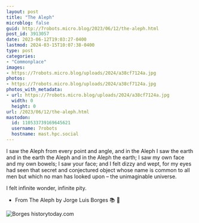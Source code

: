 ```yaml
---
layout: post
title: "The Aleph"
microblog: false
guid: http://7robots.micro.blog/2023/06/12/the-aleph.html
post_id: 3913057
date: 2023-06-12T19:03:27-0400
lastmod: 2024-03-15T10:07:38-0400
type: post
categories:
- "Commonplace"
images:
- https://7robots.micro.blog/uploads/2024/a38cf7124a.jpg
photos:
- https://7robots.micro.blog/uploads/2024/a38cf7124a.jpg
photos_with_metadata:
- url: https://7robots.micro.blog/uploads/2024/a38cf7124a.jpg
  width: 0
  height: 0
url: /2023/06/12/the-aleph.html
mastodon:
  id: 110533739169645621
  username: 7robots
  hostname: mast.hpc.social
---
```

I saw the Aleph from every point and angle, and in the Aleph I saw the earth and in the earth the Aleph and in the Aleph the earth; I saw my own face and my own bowels; I saw your face; and I felt dizzy and wept, for my eyes had seen that secret and conjectured object whose name is common to all men but which no man has looked upon – the unimaginable universe.

I felt infinite wonder, infinite pity.

- From The Aleph by Jorge Luis Borges 📚 💬

![Borges historytoday.com](https://7robots.micro.blog/uploads/2024/a38cf7124a.jpg "Borges historytoday.com")

